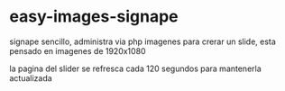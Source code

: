 # easy-images-signape

signape sencillo, administra via php imagenes para crerar un slide, 
esta pensado en imagenes de 1920x1080

la pagina del slider se refresca cada 120 segundos para mantenerla actualizada
